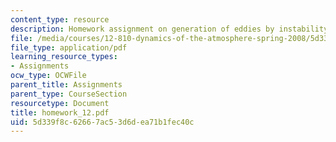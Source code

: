 ```yaml
---
content_type: resource
description: Homework assignment on generation of eddies by instability.
file: /media/courses/12-810-dynamics-of-the-atmosphere-spring-2008/5d339f8c62667ac53d6dea71b1fec40c_homework_12.pdf
file_type: application/pdf
learning_resource_types:
- Assignments
ocw_type: OCWFile
parent_title: Assignments
parent_type: CourseSection
resourcetype: Document
title: homework_12.pdf
uid: 5d339f8c-6266-7ac5-3d6d-ea71b1fec40c
---
```

